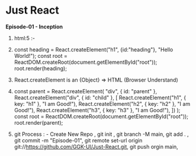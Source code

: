 # Just React # 

**Episode-01 - Inception**

1) html:5 :- <script>
        const heading = document.createElement("h1");
        heading.innerHTML = "Hello Word!";
        const root = document.getElementById("root");
        root.appendChild(heading)
       </script> 

2) const heading = React.createElement("h1", {id:"heading"}, "Hello World!");
    const root = ReactDOM.createRoot(document.getElementById("root"));
    root.render(heading);

3) React.createElement is an {Object} => HTML (Browser Understand) 

4) const parent = React.createElement(
  "div",
  { id: "parent" },
  React.createElement("div", { id: "child" }, [
    React.createElement("h1", { key: "h1" }, "I am Good!"),
    React.createElement("h2", { key: "h2" }, "I am Good!"),
    React.createElement("h3", { key: "h3" }, "I am Good!"),
  ])
);
const root = ReactDOM.createRoot(document.getElementById("root"));
root.render(parent);

5) git Process : - Create New Repo , git init , git branch -M main, git add . , git commit -m "Episode-01", git remote set-url origin git://https://github.com/GGK-UI/Just-React.git, git push orgin main,


